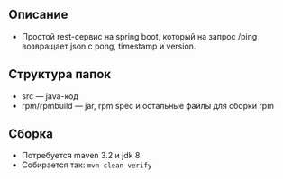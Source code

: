 ## Описание

* Простой rest-сервис на spring boot, который на запрос /ping возвращает json с pong, timestamp и version. 

## Структура папок

* src — java-код
* rpm/rpmbuild — jar, rpm spec и остальные файлы для сборки rpm

## Сборка

* Потребуется maven 3.2 и jdk 8.
* Собирается так:
`mvn clean verify`


